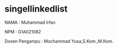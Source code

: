 # singellinkedlist

NAMA : Muhammad Irfan

NPM : G1A021082

Dosen Pengampu  : Mochammad Yusa,S.Kom.,M.Kom.
